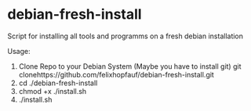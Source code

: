 # debian-fresh-install
Script for installing all tools and programms on a fresh debian installation


Usage:

1. Clone Repo to your Debian System (Maybe you have to install git)
   git clonehttps://github.com/felixhopfauf/debian-fresh-install.git
2. cd ./debian-fresh-install
3. chmod +x ./install.sh
4. ./install.sh
